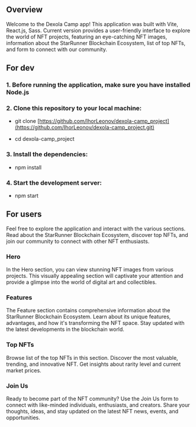 ## Overview

Welcome to the Dexola Camp app!
This application was built with Vite, React.js, Sass.
Current version provides a user-friendly interface to explore the world of NFT projects, featuring an eye-catching NFT images, information about the StarRunner Blockchain Ecosystem, list of top NFTs, and form to connect with our community.

## For dev

### 1. Before running the application, make sure you have installed Node.js

### 2. Clone this repository to your local machine:

- git clone [https://github.com/IhorLeonov/dexola-camp_project](https://github.com/IhorLeonov/dexola-camp_project.git)

- cd dexola-camp_project

### 3. Install the dependencies:

- npm install

### 4. Start the development server:

- npm start

## For users

Feel free to explore the application and interact with the various sections.
Read about the StarRunner Blockchain Ecosystem, discover top NFTs, and join our community to connect with other NFT enthusiasts.

### Hero

In the Hero section, you can view stunning NFT images from various projects. This visually appealing section will captivate your attention and provide a glimpse into the world of digital art and collectibles.

### Features

The Feature section contains comprehensive information about the StarRunner Blockchain Ecosystem. Learn about its unique features, advantages, and how it's transforming the NFT space. Stay updated with the latest developments in the blockchain world.

### Top NFTs

Browse list of the top NFTs in this section. Discover the most valuable, trending, and innovative NFT. Get insights about rarity
level and current market prices.

### Join Us

Ready to become part of the NFT community? Use the Join Us form to connect with like-minded individuals, enthusiasts, and creators. Share your thoughts, ideas, and stay updated on the latest NFT news, events, and opportunities.


